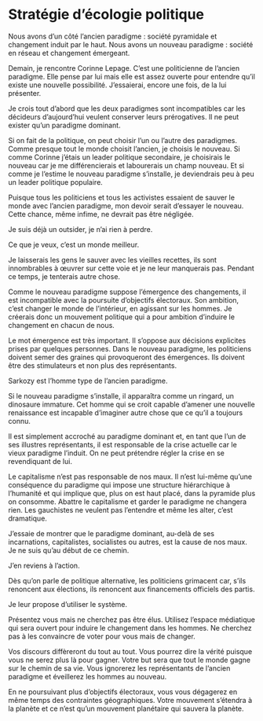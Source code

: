 # Stratégie d&#8217;écologie politique

Nous avons d’un côté l’ancien paradigme : société pyramidale et changement induit par le haut. Nous avons un nouveau paradigme : société en réseau et changement émergeant.

Demain, je rencontre Corinne Lepage. C’est une politicienne de l’ancien paradigme. Elle pense par lui mais elle est assez ouverte pour entendre qu’il existe une nouvelle possibilité. J’essaierai, encore une fois, de la lui présenter.

Je crois tout d’abord que les deux paradigmes sont incompatibles car les décideurs d’aujourd’hui veulent conserver leurs prérogatives. Il ne peut exister qu’un paradigme dominant.

Si on fait de la politique, on peut choisir l’un ou l’autre des paradigmes. Comme presque tout le monde choisit l’ancien, je choisis le nouveau. Si comme Corinne j’étais un leader politique secondaire, je choisirais le nouveau car je me différencierais et labourerais un champ nouveau. Et si comme je l’estime le nouveau paradigme s’installe, je deviendrais peu à peu un leader politique populaire.

Puisque tous les politiciens et tous les activistes essaient de sauver le monde avec l’ancien paradigme, mon devoir serait d’essayer le nouveau. Cette chance, même infime, ne devrait pas être négligée.

Je suis déjà un outsider, je n’ai rien à perdre.

Ce que je veux, c’est un monde meilleur.

Je laisserais les gens le sauver avec les vieilles recettes, ils sont innombrables à œuvrer sur cette voie et je ne leur manquerais pas. Pendant ce temps, je tenterais autre chose.

Comme le nouveau paradigme suppose l’émergence des changements, il est incompatible avec la poursuite d’objectifs électoraux. Son ambition, c’est changer le monde de l’intérieur, en agissant sur les hommes. Je créerais donc un mouvement politique qui a pour ambition d’induire le changement en chacun de nous.

Le mot émergence est très important. Il s’oppose aux décisions explicites prises par quelques personnes. Dans le nouveau paradigme, les politiciens doivent semer des graines qui provoqueront des émergences. Ils doivent être des stimulateurs et non plus des représentants.

Sarkozy est l’homme type de l’ancien paradigme.

Si le nouveau paradigme s’installe, il apparaîtra comme un ringard, un dinosaure immature. Cet homme qui se croit capable d’amener une nouvelle renaissance est incapable d’imaginer autre chose que ce qu’il a toujours connu.

Il est simplement accroché au paradigme dominant et, en tant que l’un de ses illustres représentants, il est responsable de la crise actuelle car le vieux paradigme l’induit. On ne peut prétendre régler la crise en se revendiquant de lui.

Le capitalisme n’est pas responsable de nos maux. Il n’est lui-même qu’une conséquence du paradigme qui impose une structure hiérarchique à l’humanité et qui implique que, plus on est haut placé, dans la pyramide plus on consomme. Abattre le capitalisme et garder le paradigme ne changera rien. Les gauchistes ne veulent pas l’entendre et même les alter, c’est dramatique.

J’essaie de montrer que le paradigme dominant, au-delà de ses incarnations, capitalistes, socialistes ou autres, est la cause de nos maux. Je ne suis qu’au début de ce chemin.

J’en reviens à l’action.

Dès qu’on parle de politique alternative, les politiciens grimacent car, s’ils renoncent aux élections, ils renoncent aux financements officiels des partis.

Je leur propose d’utiliser le système.

Présentez vous mais ne cherchez pas être élus. Utilisez l’espace médiatique qui sera ouvert pour induire le changement dans les hommes. Ne cherchez pas à les convaincre de voter pour vous mais de changer.

Vos discours diffèreront du tout au tout. Vous pourrez dire la vérité puisque vous ne serez plus là pour gagner. Votre but sera que tout le monde gagne sur le chemin de sa vie. Vous ignorerez les représentants de l’ancien paradigme et éveillerez les hommes au nouveau.

En ne poursuivant plus d’objectifs électoraux, vous vous dégagerez en même temps des contraintes géographiques. Votre mouvement s’étendra à la planète et ce n’est qu’un mouvement planétaire qui sauvera la planète.